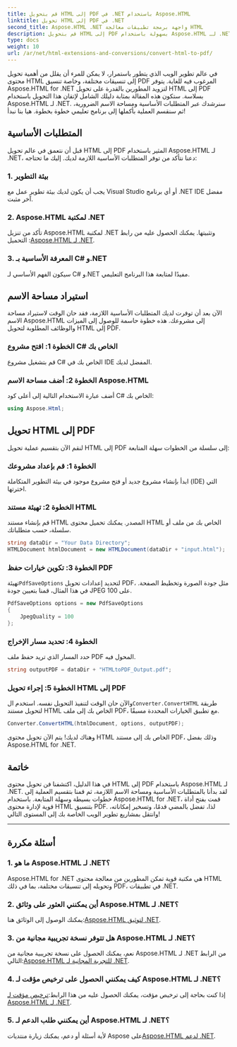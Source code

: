 ```yaml
---
title: قم بتحويل HTML إلى PDF في .NET باستخدام Aspose.HTML
linktitle: تحويل HTML إلى PDF في .NET
second_title: Aspose.HTML .NET واجهة برمجة تطبيقات معالجة HTML
description: قم بتحويل HTML إلى PDF بسهولة باستخدام Aspose.HTML لـ .NET. اتبع دليلنا خطوة بخطوة وأطلق العنان لقوة التحويل من HTML إلى PDF.
type: docs
weight: 10
url: /ar/net/html-extensions-and-conversions/convert-html-to-pdf/
---
```


في عالم تطوير الويب الذي يتطور باستمرار، لا يمكن للمرء أن يقلل من أهمية تحويل محتوى HTML إلى تنسيقات مختلفة، وخاصة تنسيق PDF المرغوب فيه للغاية. يتوفر Aspose.HTML for .NET لتزويد المطورين بالقدرة على تحويل HTML إلى PDF بسلاسة. ستكون هذه المقالة بمثابة دليلك الشامل لإتقان هذا التحويل باستخدام Aspose.HTML لـ .NET. سنرشدك عبر المتطلبات الأساسية ومساحة الاسم الضرورية، ثم سنقسم العملية بأكملها إلى برنامج تعليمي خطوة بخطوة. هيا بنا نبدأ!

## المتطلبات الأساسية

قبل أن نتعمق في عالم تحويل HTML إلى PDF المثير باستخدام Aspose.HTML لـ .NET، دعنا نتأكد من توفر المتطلبات الأساسية اللازمة لديك. إليك ما تحتاجه:

### 1. بيئة التطوير

يجب أن يكون لديك بيئة تطوير عمل مع Visual Studio أو أي برنامج .NET IDE مفضل آخر مثبت.

### 2. Aspose.HTML لمكتبة .NET

تأكد من تنزيل Aspose.HTML لمكتبة .NET وتثبيتها. يمكنك الحصول عليه من رابط التحميل :[Aspose.HTML لـ .NET](https://releases.aspose.com/html/net/).

### 3. المعرفة الأساسية بـ C# و.NET

سيكون الفهم الأساسي لـ C# و.NET مفيدًا لمتابعة هذا البرنامج التعليمي.

## استيراد مساحة الاسم

الآن بعد أن توفرت لديك المتطلبات الأساسية اللازمة، فقد حان الوقت لاستيراد مساحة الاسم Aspose.HTML إلى مشروعك. هذه خطوة حاسمة للوصول إلى الميزات والوظائف المطلوبة لتحويل HTML إلى PDF.

### الخطوة 1: افتح مشروع C# الخاص بك

قم بتشغيل مشروع C# الخاص بك في IDE المفضل لديك.

### الخطوة 2: أضف مساحة الاسم Aspose.HTML

أضف عبارة الاستخدام التالية إلى أعلى كود C# الخاص بك:

```csharp
using Aspose.Html;
```

## تحويل HTML إلى PDF

لنقم الآن بتقسيم عملية تحويل HTML إلى PDF إلى سلسلة من الخطوات سهلة المتابعة:

### الخطوة 1: قم بإعداد مشروعك

ابدأ بإنشاء مشروع جديد أو فتح مشروع موجود في بيئة التطوير المتكاملة (IDE) التي اخترتها.

### الخطوة 2: تهيئة مستند HTML

قم بإنشاء مستند HTML المصدر. يمكنك تحميل محتوى HTML الخاص بك من ملف أو سلسلة، حسب متطلباتك.

```csharp
string dataDir = "Your Data Directory";
HTMLDocument htmlDocument = new HTMLDocument(dataDir + "input.html");
```

### الخطوة 3: تكوين خيارات حفظ PDF

 تهيئة`PdfSaveOptions` لتحديد إعدادات تحويل PDF، مثل جودة الصورة وتخطيط الصفحة. في هذا المثال، قمنا بتعيين جودة JPEG على 100.

```csharp
PdfSaveOptions options = new PdfSaveOptions
{
    JpegQuality = 100
};
```

### الخطوة 4: تحديد مسار الإخراج

حدد المسار الذي تريد حفظ ملف PDF المحول فيه.

```csharp
string outputPDF = dataDir + "HTMLtoPDF_Output.pdf";
```

### الخطوة 5: إجراء تحويل HTML إلى PDF

 والآن حان الوقت لتنفيذ التحويل نفسه. استخدم ال`Converter.ConvertHTML` طريقة لتحويل مستند HTML الخاص بك إلى ملف PDF، مع تطبيق الخيارات المحددة مسبقًا.

```csharp
Converter.ConvertHTML(htmlDocument, options, outputPDF);
```

وهناك لديك! يتم الآن تحويل محتوى HTML الخاص بك إلى مستند PDF، وذلك بفضل Aspose.HTML for .NET.

## خاتمة

في هذا الدليل، اكتشفنا فن تحويل محتوى HTML إلى PDF باستخدام Aspose.HTML لـ .NET. لقد بدأنا بالمتطلبات الأساسية ومساحة الاسم اللازمة، ثم قمنا بتقسيم العملية إلى خطوات بسيطة وسهلة المتابعة. باستخدام Aspose.HTML for .NET، قمت بفتح أداة قوية لإدارة محتوى HTML بتنسيق PDF. لذا، تفضل بالمضي قدمًا، وتسخير إمكاناته، وانتقل بمشاريع تطوير الويب الخاصة بك إلى المستوى التالي!

---

## أسئلة مكررة

### 1. ما هو Aspose.HTML لـ .NET؟

Aspose.HTML for .NET هي مكتبة قوية تمكن المطورين من معالجة محتوى HTML وتحويله إلى تنسيقات مختلفة، بما في ذلك PDF، في تطبيقات .NET.

### 2. أين يمكنني العثور على وثائق Aspose.HTML لـ .NET؟

 يمكنك الوصول إلى الوثائق هنا:[Aspose.HTML لتوثيق .NET](https://reference.aspose.com/html/net/).

### 3. هل تتوفر نسخة تجريبية مجانية من Aspose.HTML لـ .NET؟

 نعم، يمكنك الحصول على نسخة تجريبية مجانية من Aspose.HTML لـ .NET من الرابط التالي:[Aspose.HTML للتجربة المجانية لـ .NET](https://releases.aspose.com/).

### 4. كيف يمكنني الحصول على ترخيص مؤقت لـ Aspose.HTML لـ .NET؟

إذا كنت بحاجة إلى ترخيص مؤقت، يمكنك الحصول عليه من هذا الرابط:[ترخيص مؤقت لـ Aspose.HTML لـ .NET](https://purchase.aspose.com/temporary-license/).

### 5. أين يمكنني طلب الدعم لـ Aspose.HTML لـ .NET؟

 لأية أسئلة أو دعم، يمكنك زيارة منتديات Aspose على[Aspose.HTML لدعم .NET](https://forum.aspose.com/).